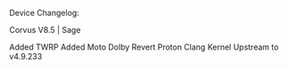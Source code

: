 Device Changelog:

Corvus V8.5 | Sage

Added TWRP
Added Moto Dolby
Revert Proton Clang
Kernel Upstream to v4.9.233
